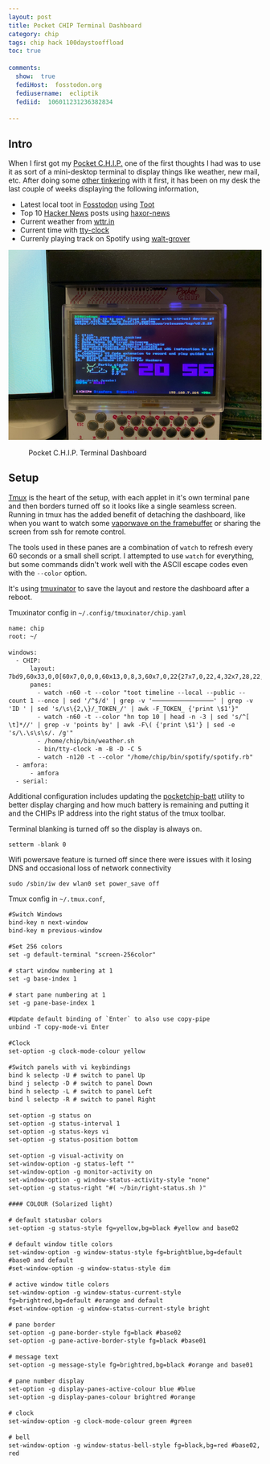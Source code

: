 ```yaml
---
layout: post
title: Pocket CHIP Terminal Dashboard
category: chip
tags: chip hack 100daystooffload
toc: true

comments:
  show:  true
  fediHost:  fosstodon.org
  fediusername:  ecliptik
  fediid:  106011231236382834

---
```


## Intro

When I first got my [Pocket C.H.I.P.](https://www.ecliptik.com/Pocket-CHIP/) one of the first thoughts I had was to use it as sort of a mini-desktop terminal to display things like weather, new mail, etc. After doing some [other tinkering](https://www.ecliptik.com/CHIP-Serial-Console/) with it first, it has been on my desk the last couple of weeks displaying the following information,

* Latest local toot in [Fosstodon](https://fosstodon.org/web/timelines/public/local) using [Toot](https://github.com/ihabunek/toot)
* Top 10 [Hacker News](https://news.ycombinator.com) posts using [haxor-news](https://github.com/donnemartin/haxor-news)
* Current weather from [wttr.in](https://wttr.in)
* Current time with [tty-clock](https://github.com/xorg62/tty-clock)
* Currenly playing track on Spotify using [walt-grover](https://github.com/ecliptik/walt-grover)

![Pocket C.H.I.P Terminal Dashboard](/assets/images/posts/chip_terminal/IMG_6909.png)
<figure><figcaption>Pocket C.H.I.P. Terminal Dashboard</figcaption></figure>

## Setup

[Tmux](https://github.com/tmux/tmux) is the heart of the setup, with each applet in it's own terminal pane and then borders turned off so it looks like a single seamless screen. Running in tmux has the added benefit of detaching the dashboard, like when you want to watch some [vaporwave on the framebuffer](https://www.ecliptik.com/CHIP-Vaporwave/) or sharing the screen from ssh for remote control.

The tools used in these panes are a combination of `watch` to refresh every 60 seconds or a small shell script. I attempted to use `watch` for everything, but some commands didn't work well with the ASCII escape codes even with the `--color` option.

It's using [tmuxinator](https://github.com/tmuxinator/tmuxinator) to save the layout and restore the dashboard after a reboot.

Tmuxinator config in `~/.config/tmuxinator/chip.yaml`

```
name: chip
root: ~/

windows:
  - CHIP:
      layout: 7bd9,60x33,0,0[60x7,0,0,0,60x13,0,8,3,60x7,0,22{27x7,0,22,4,32x7,28,22,9},60x3,0,30,6]
      panes:
        - watch -n60 -t --color "toot timeline --local --public --count 1 --once | sed '/^$/d' | grep -v '─────────────────' | grep -v 'ID ' | sed 's/\s\{2,\}/_TOKEN_/' | awk -F_TOKEN_ {'print \$1'}"
        - watch -n60 -t --color "hn top 10 | head -n -3 | sed 's/^[ \t]*//' | grep -v 'points by' | awk -F\( {'print \$1'} | sed -e 's/\.\s\s\s/. /g'"
        - /home/chip/bin/weather.sh
        - bin/tty-clock -m -B -D -C 5
        - watch -n120 -t --color "/home/chip/bin/spotify/spotify.rb"
  - amfora:
      - amfora
  - serial:
```
Additional configuration includes updating the [pocketchip-batt](https://github.com/aleh/pocketchip-batt) utility to better display charging and how much battery is remaining and putting it and the CHIPs IP address into the right status of the tmux toolbar.

Terminal blanking is turned off so the display is always on.

```
setterm -blank 0
```

Wifi powersave feature is turned off since there were issues with it losing DNS and occasional loss of network connectivity

```
sudo /sbin/iw dev wlan0 set power_save off
```

Tmux config in `~/.tmux.conf`,

```
#Switch Windows
bind-key n next-window
bind-key m previous-window

#Set 256 colors
set -g default-terminal "screen-256color"

# start window numbering at 1
set -g base-index 1

# start pane numbering at 1
set -g pane-base-index 1

#Update default binding of `Enter` to also use copy-pipe
unbind -T copy-mode-vi Enter

#Clock
set-option -g clock-mode-colour yellow

#Switch panels with vi keybindings
bind k selectp -U # switch to panel Up
bind j selectp -D # switch to panel Down
bind h selectp -L # switch to panel Left
bind l selectp -R # switch to panel Right

set-option -g status on
set-option -g status-interval 1
set-option -g status-keys vi
set-option -g status-position bottom

set-option -g visual-activity on
set-window-option -g status-left ""
set-window-option -g monitor-activity on
set-window-option -g window-status-activity-style "none"
set-option -g status-right "#( ~/bin/right-status.sh )"

#### COLOUR (Solarized light)

# default statusbar colors
set-option -g status-style fg=yellow,bg=black #yellow and base02

# default window title colors
set-window-option -g window-status-style fg=brightblue,bg=default #base0 and default
#set-window-option -g window-status-style dim

# active window title colors
set-window-option -g window-status-current-style fg=brightred,bg=default #orange and default
#set-window-option -g window-status-current-style bright

# pane border
set-option -g pane-border-style fg=black #base02
set-option -g pane-active-border-style fg=black #base01

# message text
set-option -g message-style fg=brightred,bg=black #orange and base01

# pane number display
set-option -g display-panes-active-colour blue #blue
set-option -g display-panes-colour brightred #orange

# clock
set-window-option -g clock-mode-colour green #green

# bell
set-window-option -g window-status-bell-style fg=black,bg=red #base02, red
```

